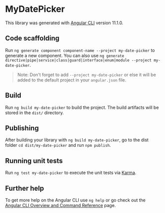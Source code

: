 # MyDatePicker

This library was generated with [Angular CLI](https://github.com/angular/angular-cli) version 11.1.0.

## Code scaffolding

Run `ng generate component component-name --project my-date-picker` to generate a new component. You can also use `ng generate directive|pipe|service|class|guard|interface|enum|module --project my-date-picker`.
> Note: Don't forget to add `--project my-date-picker` or else it will be added to the default project in your `angular.json` file. 

## Build

Run `ng build my-date-picker` to build the project. The build artifacts will be stored in the `dist/` directory.

## Publishing

After building your library with `ng build my-date-picker`, go to the dist folder `cd dist/my-date-picker` and run `npm publish`.

## Running unit tests

Run `ng test my-date-picker` to execute the unit tests via [Karma](https://karma-runner.github.io).

## Further help

To get more help on the Angular CLI use `ng help` or go check out the [Angular CLI Overview and Command Reference](https://angular.io/cli) page.
